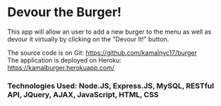 # Devour the Burger!

This app will allow an user to add a new burger to the menu as well as devour it virtually by clicking on the "Devour It!" button.

The source code is on Git: https://github.com/kamalnyc17/burger
<br>The application is deployed on Heroku: https://kamalburger.herokuapp.com/

### Technologies Used: Node.JS, Express.JS, MySQL, RESTful API, JQuery, AJAX, JavaScript, HTML, CSS